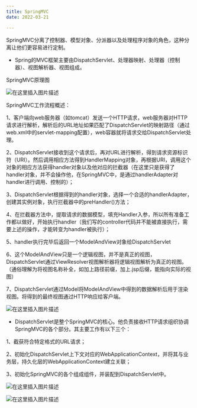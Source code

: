 ```yaml
---
title: SpringMVC
date: 2022-03-21

---
```


SpringMVC分离了控制器、模型对象、分派器以及处理程序对象的角色，这种分离让他们更容易进行定制。

* Spring的MVC框架主要由DispatchServlet、处理器映射、处理器（控制器）、视图解析器、视图组成。

SpringMVC原理图

![在这里插入图片描述](https://img-blog.csdnimg.cn/95ad64658f4f4a0a91af5a1938364e01.png?x-oss-process=image/watermark,type_d3F5LXplbmhlaQ,shadow_50,text_Q1NETiBAbGVlZGNvZGVKb2huMDE=,size_14,color_FFFFFF,t_70,g_se,x_16)

SpringMVC工作流程概述：

1、客户端向web服务器（如tomcat）发送一个HTTP请求，web服务器对HTTP请求进行解析，解析后的URL地址如果匹配了DispatchServlet的映射路径（通过web.xml中的servlet-mapping配置），web容器就将请求交给DispatchServlet处理。

2、DispatchServlet接收到这个请求后，再对URL进行解析，得到请求资源标识符（URI）。然后调用相应方法得到HandlerMapping对象，再根据URI，调用这个对象的相应方法获得handler对象以及他对应的拦截器（在这里只是获得了handler对象，并不会操作他，在SpringMVC中，是通过handlerAdapter对handler进行调用、控制的）；

3、DispatchServlet根据得到的handler对象，选择一个合适的handlerAdapter，创建其实例对象，执行拦截器中的preHandler()方法；

4、在拦截器方法中，提取请求的数据模型，填充Handler入参，所以所有准备工作都以做好，开始执行handler（我们写的controller代码并不能被直接执行，需要上述的操作，才能转变为handler被执行）；

5、handler执行完毕后返回一个ModelAndView对象给DispatchServlet

6、这个ModelAndView只是一个逻辑视图，并不是真正的视图，DispatchServlet通过ViewResolver视图解析器将逻辑视图解析为真正的视图。（通俗理解为将视图名称补全，如加上路径前缀，加上.jsp后缀，能指向实际的视图）

7、DispatchServlet通过Model将ModelAndView中得到的数据解析后用于渲染视图。将得到的最终视图通过HTTP响应给客户端。

![在这里插入图片描述](https://img-blog.csdnimg.cn/4d920436bda84c96862777c3b5033258.png?x-oss-process=image/watermark,type_d3F5LXplbmhlaQ,shadow_50,text_Q1NETiBAbGVlZGNvZGVKb2huMDE=,size_17,color_FFFFFF,t_70,g_se,x_16)

* DispatchServlet是整个SpringMVC的核心。他负责接收HTTP请求组织协调SpringMVC的各个部分。其主要工作有以下三个：

1、截获符合特定格式的URL请求；

2、初始化DispatchServlet上下文对应的WebApplicationContext，并将其与业务层，持久化层的WebApplicationContext建立关联；

3、初始化SpringMVC的各个组成组件，并装配到DispatchServlet中。

![在这里插入图片描述](https://img-blog.csdnimg.cn/e644c9963c584a54bae252e48806131b.png?x-oss-process=image/watermark,type_d3F5LXplbmhlaQ,shadow_50,text_Q1NETiBAbGVlZGNvZGVKb2huMDE=,size_16,color_FFFFFF,t_70,g_se,x_16)

![在这里插入图片描述](https://img-blog.csdnimg.cn/93f2323c740540a091d83d9f9c9d2002.png?x-oss-process=image/watermark,type_d3F5LXplbmhlaQ,shadow_50,text_Q1NETiBAbGVlZGNvZGVKb2huMDE=,size_20,color_FFFFFF,t_70,g_se,x_16)
